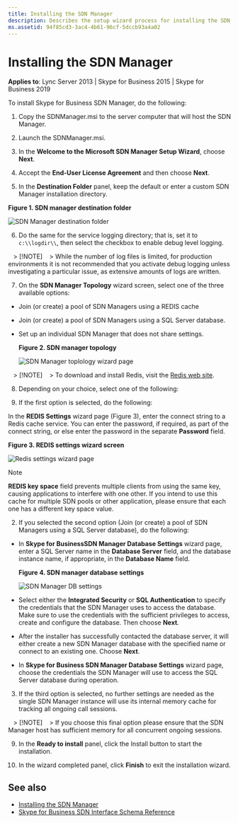```yaml
---
title: Installing the SDN Manager
description: Describes the setup wizard process for installing the SDN Manager component and provides the detailed steps and related information.
ms.assetid: 94f85cd3-3ac4-4b61-96cf-5dccb93a4a02
---
```


# Installing the SDN Manager

**Applies to**: Lync Server 2013 | Skype for Business 2015 | Skype for Business 2019

To install Skype for Business SDN Manager, do the following:
  
1. Copy the SDNManager.msi to the server computer that will host the SDN Manager.

2. Launch the SDNManager.msi.

3. In the **Welcome to the Microsoft SDN Manager Setup Wizard**, choose **Next**.

4. Accept the **End-User License Agreement** and then choose **Next**.

5. In the **Destination Folder** panel, keep the default or enter a custom SDN Manager installation directory.

  **Figure 1. SDN manager destination folder**

  ![SDN Manager destination folder](../images/82ee023d-2e78-41ba-8f43-5646f5ebbdfa.jpg)
  
6. Do the same for the service logging directory; that is, set it to `c:\\logdir\\`, then select the checkbox to enable debug level logging.

   > [!NOTE]
   > While the number of log files is limited, for production environments it is not recommended that you activate debug logging unless investigating a particular issue, as extensive amounts of logs are written.

7. On the **SDN Manager Topology** wizard screen, select one of the three available options:

- Join (or create) a pool of SDN Managers using a REDIS cache

- Join (or create) a pool of SDN Managers using a SQL Server database.

- Set up an individual SDN Manager that does not share settings.

  **Figure 2. SDN manager topology**

  ![SDN Manager toplology wizard page](../images/6498fa6d-0693-4d7d-b2da-93be83d8a40c.png)
  
   > [!NOTE]
   > To download and install Redis, visit the [Redis web site](http://redis.io/).

8. Depending on your choice, select one of the following:

1. If the first option is selected, do the following:

  In the **REDIS Settings** wizard page (Figure 3), enter the connect string to a Redis cache service. You can enter the password, if required, as part of the connect string, or else enter the password in the separate **Password** field.

  **Figure 3. REDIS settings wizard screen**

  ![Redis settings wizard page](../images/9e948e11-0b75-46bc-9b6a-e96717a49c28.png)
  
> [!NOTE]
> **REDIS key space** field prevents multiple clients from using the same key, causing applications to interfere with one other. If you intend to use this cache for multiple SDN pools or other application, please ensure that each one has a different key space value.

2. If you selected the second option (Join (or create) a pool of SDN Managers using a SQL Server database), do the following:

- In **Skype for BusinessSDN Manager Database Settings** wizard page, enter a SQL Server name in the **Database Server** field, and the database instance name, if appropriate, in the **Database Name** field.

  **Figure 4. SDN manager database settings**

  ![SDN Manager DB settings](../images/e9b12adb-d359-498e-b155-0568fa3c64f9.png)
  
- Select either the **Integrated Security** or **SQL Authentication** to specify the credentials that the SDN Manager uses to access the database. Make sure to use the credentials with the sufficient privileges to access, create and configure the database. Then choose **Next**.

- After the installer has successfully contacted the database server, it will either create a new SDN Manager database with the specified name or connect to an existing one. Choose **Next**.

- In **Skype for Business SDN Manager Database Settings** wizard page, choose the credentials the SDN Manager will use to access the SQL Server database during operation.

3. If the third option is selected, no further settings are needed as the single SDN Manager instance will use its internal memory cache for tracking all ongoing call sessions.

   > [!NOTE]
   > If you choose this final option please ensure that the SDN Manager host has sufficient memory for all concurrent ongoing sessions.

9. In the **Ready to install** panel, click the Install button to start the installation.

10. In the wizard completed panel, click **Finish** to exit the installation wizard.

## See also

- [Installing the SDN Manager](installing-the-sdn-manager.md)
- [Skype for Business SDN Interface Schema Reference](skype-for-business-sdn-interface-schema-reference.md)
